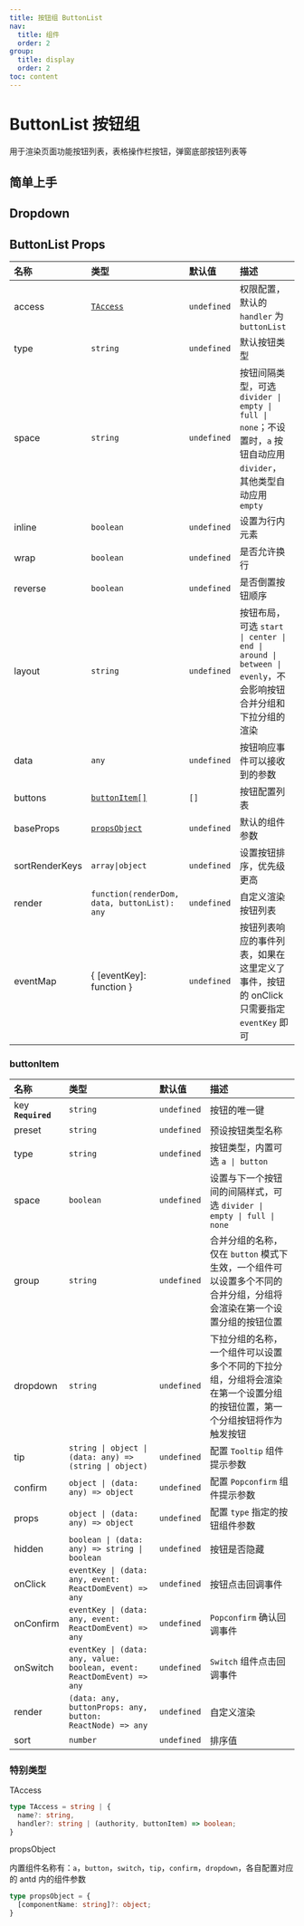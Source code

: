 ```yaml
---
title: 按钮组 ButtonList
nav:
  title: 组件
  order: 2
group:
  title: display
  order: 2
toc: content
---
```


# ButtonList 按钮组

用于渲染页面功能按钮列表，表格操作栏按钮，弹窗底部按钮列表等

## 简单上手

<code src="./demo/base"></code>

## Dropdown

<code src="./demo/dropdown"></code>

## ButtonList Props

| 名称           | 类型                                         | 默认值      | 描述                                                                                                                  |
| :------------- | :------------------------------------------- | :---------- | :-------------------------------------------------------------------------------------------------------------------- |
| access         | [`TAccess`](#特别类型)                       | `undefined` | 权限配置，默认的 `handler` 为 `buttonList`                                                                            |
| type           | `string`                                     | `undefined` | 默认按钮类型                                                                                                          |
| space          | `string`                                     | `undefined` | 按钮间隔类型，可选 `divider \| empty \| full \| none`；不设置时，`a` 按钮自动应用 `divider`，其他类型自动应用 `empty` |
| inline         | `boolean`                                    | `undefined` | 设置为行内元素                                                                                                        |
| wrap           | `boolean`                                    | `undefined` | 是否允许换行                                                                                                          |
| reverse        | `boolean`                                    | `undefined` | 是否倒置按钮顺序                                                                                                      |
| layout         | `string`                                     | `undefined` | 按钮布局，可选 `start \| center \| end \| around \| between \| evenly`，不会影响按钮合并分组和下拉分组的渲染          |
| data           | `any`                                        | `undefined` | 按钮响应事件可以接收到的参数                                                                                          |
| buttons        | [`buttonItem[]`](#特别类型)                  | `[]`        | 按钮配置列表                                                                                                          |
| baseProps      | [`propsObject`](#特别类型)                   | `undefined` | 默认的组件参数                                                                                                        |
| sortRenderKeys | `array\|object`                              | `undefined` | 设置按钮排序，优先级更高                                                                                              |
| render         | `function(renderDom, data, buttonList): any` | `undefined` | 自定义渲染按钮列表                                                                                                    |
| eventMap       | { [eventKey]: function }                     | `undefined` | 按钮列表响应的事件列表，如果在这里定义了事件，按钮的 onClick 只需要指定 `eventKey` 即可                               |

### buttonItem

| 名称               | 类型                                                                   | 默认值      | 描述                                                                                                                     |
| :----------------- | :--------------------------------------------------------------------- | :---------- | :----------------------------------------------------------------------------------------------------------------------- |
| key **`Required`** | `string`                                                               | `undefined` | 按钮的唯一键                                                                                                             |
| preset             | `string`                                                               | `undefined` | 预设按钮类型名称                                                                                                         |
| type               | `string`                                                               | `undefined` | 按钮类型，内置可选 `a \| button`                                                                                         |
| space              | `boolean`                                                              | `undefined` | 设置与下一个按钮间的间隔样式，可选 `divider \| empty \| full \| none`                                                    |
| group              | `string`                                                               | `undefined` | 合并分组的名称，仅在 `button` 模式下生效，一个组件可以设置多个不同的合并分组，分组将会渲染在第一个设置分组的按钮位置     |
| dropdown           | `string`                                                               | `undefined` | 下拉分组的名称，一个组件可以设置多个不同的下拉分组，分组将会渲染在第一个设置分组的按钮位置，第一个分组按钮将作为触发按钮 |
| tip                | `string \| object \| (data: any) => (string \| object)`                | `undefined` | 配置 `Tooltip` 组件提示参数                                                                                              |
| confirm            | `object \| (data: any) => object`                                      | `undefined` | 配置 `Popconfirm` 组件提示参数                                                                                           |
| props              | `object \| (data: any) => object`                                      | `undefined` | 配置 `type` 指定的按钮组件参数                                                                                           |
| hidden             | `boolean \| (data: any) => string \| boolean`                          | `undefined` | 按钮是否隐藏                                                                                                             |
| onClick            | `eventKey \| (data: any, event: ReactDomEvent) => any`                 | `undefined` | 按钮点击回调事件                                                                                                         |
| onConfirm          | `eventKey \| (data: any, event: ReactDomEvent) => any`                 | `undefined` | `Popconfirm` 确认回调事件                                                                                                |
| onSwitch           | `eventKey \| (data: any, value: boolean, event: ReactDomEvent) => any` | `undefined` | `Switch` 组件点击回调事件                                                                                                |
| render             | `(data: any, buttonProps: any, button: ReactNode) => any`              | `undefined` | 自定义渲染                                                                                                               |
| sort               | `number`                                                               | `undefined` | 排序值                                                                                                                   |

### 特别类型

TAccess

```ts
type TAccess = string | {
  name?: string,
  handler?: string | (authority, buttonItem) => boolean;
}
```

propsObject

内置组件名称有：`a`，`button`，`switch`，`tip`，`confirm`，`dropdown`，各自配置对应的 antd 内的组件参数

```ts
type propsObject = {
  [componentName: string]?: object;
}
```
